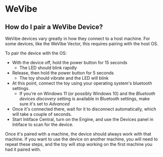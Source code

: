 # WeVibe

## How do I pair a WeVibe Device?

WeVibe devices vary greatly in how they connect to a host machine. For some devices, like the WeVibe Vector, this requires pairing with the host OS.

To pair the device with the OS:

- With the device off, hold the power button for 15 seconds
  - The LED should blink rapidly
- Release, then hold the power button for 5 seconds
  - The toy should vibrate and the LED will blink
- At this point, connect the toy using your operating system's bluetooth settings.
  - If you're on Windows 11 (or possibly Windows 10) and the _Bluetooth devices discovery_ setting
    is available in Bluetooth settings, make sure it's set to _Advanced_
- Once it's connected there, wait for it to disconnect automatically, which will take a couple of
  seconds.
- Start Intiface Central, turn on the Engine, and use the Devices panel in Intiface to scan for the
  device.

Once it's paired with a machine, the device should always work with that machine. If you want to use
the device on another machine, you will need to repeat these steps, and the toy will stop working on
the first machine you had it paired with.
